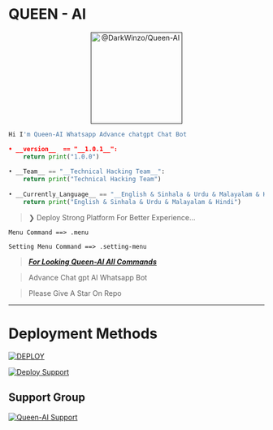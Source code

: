 # QUEEN - AI

<p align="center">
 <a href="" rel="noopener">
 <img width=180px height=180px src="https://i.ibb.co/vL5MM0j/Queen.jpg" alt="@DarkWinzo/Queen-AI"></a>
</p>

```python
Hi I'm Queen-AI Whatsapp Advance chatgpt Chat Bot

• __version__  == "__1.0.1__":
    return print("1.0.0")
    
• __Team__ == "__Technical Hacking Team__":
    return print("Technical Hacking Team")
  
• __Currently_Language__ == "__English & Sinhala & Urdu & Malayalam & Hindi__":
    return print("English & Sinhala & Urdu & Malayalam & Hindi")
```

<div align="center">

</div>


> ❯ Deploy Strong Platform For Better Experience...

```
Menu Command ==> .menu

Setting Menu Command ==> .setting-menu

```
> [***For Looking Queen-AI All Commands***](https://github.com/DarkWinzo/Queen-AI/wiki/Queen-AI-Commands)

> Advance Chat gpt AI Whatsapp Bot
 
> Please Give A Star On Repo

---
# Deployment Methods

<a href="https://github.com/DarkWinzo/Queen-AI/wiki/Queen-AI-Deploy"><img title="DEPLOY" src="https://img.shields.io/badge/DEPLOY-h?color=black&style=for-the-badge&logo=rotaryinternational"></a>

<a href="https://github.com/DarkWinzo/Queen-AI/wiki/"><img title="Deploy Support" src="https://img.shields.io/badge/Deploy%20instructions-Touch%20Here-yellow.svg?style=for-the-badge&logo=mdbook" /></a>  

## Support Group

<a href="https://chat.whatsapp.com/CZQwGCvcyNKIVW3gPF7GqX"><img title="Queen-AI Support" src="https://img.shields.io/badge/Queen%20AI%20Deploy%20Help-Touch%20Here-green.svg?style=for-the-badge&logo=homeassistantcommunitystore" /></a>

